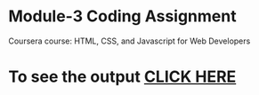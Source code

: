 

# Module-3 Coding Assignment

Coursera course: HTML, CSS, and Javascript for Web Developers

# To see the output [CLICK HERE](https://samkiet.github.io/coursera-test/module-3/index.html)

